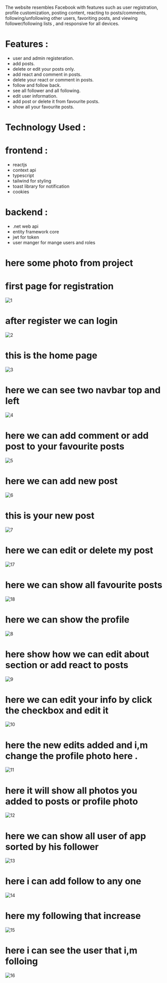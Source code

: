 The website resembles Facebook with features such as user registration, profile customization, posting content, reacting to posts/comments, following/unfollowing other users, favoriting posts, and viewing follower/following lists , and responsive for all devices.

# Features : 
- user and admin registeration.
- add posts.
- delete or edit your posts only.
- add react and comment in posts.
- delete your react or comment in posts.
- follow and follow back.
- see all follower and all following.
- edit user information.
- add post or delete it from favourite posts.
- show all your favourite posts.

# Technology Used :
# frontend : 
  - reactjs
  - context api
  - typescript
  - tailwind for styling
  - toast library for notification
  - cookies
# backend :
  - .net web api
  - entity framework core
  - jwt for token
  - user manger for mange users and roles

# here some photo from project



# first page for registration
![1](https://github.com/AbdelattyBadwy16/Social-Media-App/assets/108571865/89b9e2ce-9cec-47cd-a6b7-fead8d90158c)


# after register we can login 
![2](https://github.com/AbdelattyBadwy16/Social-Media-App/assets/108571865/f73600bc-bc16-42b1-8219-ad7bde731b71)


# this is the home page
![3](https://github.com/AbdelattyBadwy16/Social-Media-App/assets/108571865/f3e4468c-62c9-4330-92e6-860000841d3f)


# here we can see two navbar top and left
![4](https://github.com/AbdelattyBadwy16/Social-Media-App/assets/108571865/324bf81e-b456-48a8-9aa6-14f67bedfc93)


# here we can add comment or add post to your favourite posts
![5](https://github.com/AbdelattyBadwy16/Social-Media-App/assets/108571865/4dd5aff4-ec94-488a-aaa0-bbaed028e0f9)


# here we can add new post
![6](https://github.com/AbdelattyBadwy16/Social-Media-App/assets/108571865/eb916356-5ca5-4e8b-a640-a9209c2a39e2)


# this is your new post
![7](https://github.com/AbdelattyBadwy16/Social-Media-App/assets/108571865/096a3d9c-1257-49f7-b8b2-d6158a2819a0)


# here we can edit or delete my post
![17](https://github.com/AbdelattyBadwy16/Social-Media-App/assets/108571865/431acbf1-d7fd-42a1-87b9-ada3f0079faa)


# here we can show all favourite posts
![18](https://github.com/AbdelattyBadwy16/Social-Media-App/assets/108571865/4ffbe0b5-6b50-4ad8-8491-a470f7c5649c)


# here we can show the profile 
![8](https://github.com/AbdelattyBadwy16/Social-Media-App/assets/108571865/52f2685e-c453-4b86-94af-a7b8dc05d8db)


# here show how we can edit about section or add react to posts
![9](https://github.com/AbdelattyBadwy16/Social-Media-App/assets/108571865/02b2dcb2-6d7f-49cd-9dbf-5c6986b74700)


# here we can edit your info by click the checkbox and edit it
![10](https://github.com/AbdelattyBadwy16/Social-Media-App/assets/108571865/5522a781-70c3-43d3-bd43-1efd09bee061)  


# here the new edits added and i,m change the profile photo here .
![11](https://github.com/AbdelattyBadwy16/Social-Media-App/assets/108571865/79d8a8a6-acf1-48e7-b227-6a31a2a59f7e)


# here it will show all photos you added to posts or profile photo
![12](https://github.com/AbdelattyBadwy16/Social-Media-App/assets/108571865/4f33715a-9d8b-4c9e-8a70-c310d52fa28c)


# here we can show all user of app sorted by his follower
![13](https://github.com/AbdelattyBadwy16/Social-Media-App/assets/108571865/ae405a64-2b95-4236-9912-d61ea7c4193e)


# here i can add follow to any one 
![14](https://github.com/AbdelattyBadwy16/Social-Media-App/assets/108571865/b2185cda-81d0-49f3-8efd-20a9b83d1567)


# here my following that increase
![15](https://github.com/AbdelattyBadwy16/Social-Media-App/assets/108571865/106a0d14-b6ee-4ee6-ae71-43959d3ed734)


# here i can see the user that i,m folloing
![16](https://github.com/AbdelattyBadwy16/Social-Media-App/assets/108571865/631e6d64-79a0-4df5-8d3a-5956bd0462ff)
